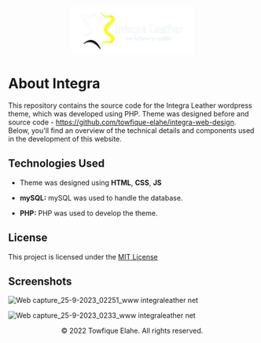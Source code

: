 <p align="center"><a href="" target="_blank"><img src="https://github.com/towfique-elahe/integra-leather-wp-theme/blob/main/assets/images/integra-leather-logo.png" width="250" alt="Logo"></a></p>

# About Integra

This repository contains the source code for the Integra Leather wordpress theme, which was developed using PHP. Theme was designed before and source code - https://github.com/towfique-elahe/integra-web-design. <br>
Below, you'll find an overview of the technical details and components used in the development of this website.

## Technologies Used

- Theme was designed using **HTML**, **CSS**, **JS**
 
- **mySQL:** mySQL was used to handle the database.
  
- **PHP:** PHP was used to develop the theme.

## License

This project is licensed under the [MIT License](https://choosealicense.com/licenses/mit/)

## Screenshots

![Web capture_25-9-2023_02251_www integraleather net](https://github.com/towfique-elahe/integra-leather-wp-theme/assets/68939516/7022895b-e443-424c-b239-2e8281ecfcc3)

![Web capture_25-9-2023_0233_www integraleather net](https://github.com/towfique-elahe/integra-leather-wp-theme/assets/68939516/7eb4b842-cbbb-4dd9-bc10-0277ff0b16b7)

<p align="center">
  © 2022 Towfique Elahe. All rights reserved.
</p>
